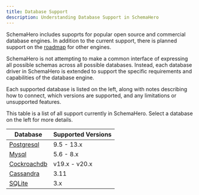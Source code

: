 ```yaml
---
title: Database Support
description: Understanding Database Support in SchemaHero
---
```


SchemaHero includes supoprts for popular open source and commercial database engines.
In addition to the current support, there is planned support on the [roadmap](https://schemahero.io/community/roadmap) for other engines.

SchemaHero is not attempting to make a common interface of expressing all possible schemas across all possible databases.
Instead, each database driver in SchemaHero is extended to support the specific requirements and capabilities of the database engine.

Each supported database is listed on the left, along with notes describing how to connect, which versions are supported, and any limitations or unsupported features.

This table is a list of all support currently in SchemaHero.
Select a database on the left for more details.

| Database | Supported Versions |
|----------|--------------------|
| [Postgresql](./postgres/versions) | 9.5 - 13.x |
| [Mysql](./mysql/versions) | 5.6 - 8.x |
| [Cockroachdb](./cockroachdb/versions) | v19.x - v20.x |
| [Cassandra](./cassandra/versions) | 3.11 |
| [SQLite](./sqlite/versions) | 3.x |
